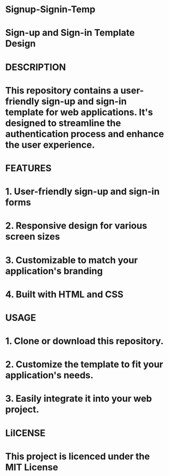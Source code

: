 # Signup-Signin-Temp
# Sign-up and Sign-in Template Design
# DESCRIPTION
# This repository contains a user-friendly sign-up and sign-in template for web applications. It's designed to streamline the authentication process and enhance the user experience.

# FEATURES
# 1. User-friendly sign-up and sign-in forms
# 2. Responsive design for various screen sizes
# 3. Customizable to match your application's branding
# 4. Built with HTML and CSS

# USAGE
# 1. Clone or download this repository.
# 2. Customize the template to fit your application's needs.
# 3. Easily integrate it into your web project.

# LiICENSE
# This project is licenced under the MIT License

